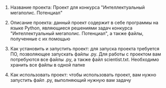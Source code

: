 1. Название проекта: Проект для конкурса "Интеллектуальный мегаполис. Потенциал"

2. Описание проекта: данный проект содержит в себе программы на языке Python, являющиеся решениями задач конкурса "Интеллектуальный мегаполис. Потенциал", а также файлы, полученные с их помощью

3. Как установить и запустить проект: для запуска проекта требуется ПО, позволяющее запускать файлы .py. Для работы с проектом вам потребуются все файлы .py, а также файл scientist.txt. Необходимо хранить все файлы в одной папке

4. Как использовать проект: чтобы использовать проект, вам нужно запустить файл .py, выполняющий нужную вам задачу

